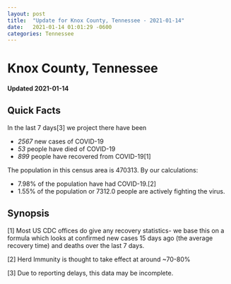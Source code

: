 ```yaml
---
layout: post
title:  "Update for Knox County, Tennessee - 2021-01-14"
date:   2021-01-14 01:01:29 -0600
categories: Tennessee
---
```


# Knox County, Tennessee
#### Updated 2021-01-14

## Quick Facts

In the last 7 days[3] we project there have been
- *2567* new cases of COVID-19
- *53* people have died of COVID-19
- *899* people have recovered from COVID-19[1]

The population in this census area is 470313. By our calculations:
- 7.98% of the population have had COVID-19.[2]
- 1.55% of the population or 7312.0 people are actively fighting the virus.

## Synopsis




[1] Most US CDC offices do give any recovery statistics- we base this on a formula which looks at confirmed new cases
15 days ago (the average recovery time) and deaths over the last 7 days.

[2] Herd Immunity is thought to take effect at around ~70-80%

[3] Due to reporting delays, this data may be incomplete.
 
    